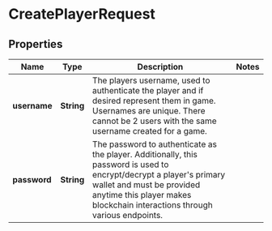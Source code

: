 

# CreatePlayerRequest

## Properties

Name | Type | Description | Notes
------------ | ------------- | ------------- | -------------
**username** | **String** | The players username, used to authenticate the player and if desired represent them in game. Usernames are unique. There cannot be 2 users with the same username created for a game. | 
**password** | **String** | The password to authenticate as the player. Additionally, this password is used to encrypt/decrypt a player&#39;s primary wallet and must be provided anytime this player makes blockchain interactions through various endpoints. | 




